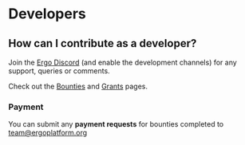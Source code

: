 # Developers

## How can I contribute as a developer?

Join the [Ergo Discord](https://discord.gg/nr4JRnhAyV) (and enable the development channels) for any support, queries or comments. 

Check out the [Bounties](bounties.md) and [Grants](grants.md) pages. 



### Payment 

You can submit any **payment requests** for bounties completed to team@ergoplatform.org


